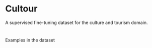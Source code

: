 # Cultour
A supervised fine-tuning dataset for the culture and tourism domain.
#
#
Examples in the dataset
